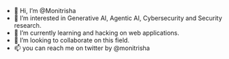 - 👋 Hi, I’m @Monitrisha
- 👀 I’m interested in Generative AI, Agentic AI, Cybersecurity and Security research.
- 🌱 I’m currently learning and hacking on web applications.
- 💞️ I’m looking to collaborate on this field.
- 📫 you can reach me on twitter by @monitrisha
  
<!---
Monitrisha/Monitrisha is a ✨ special ✨ repository because its `README.md` (this file) appears on your GitHub profile.
You can click the Preview link to take a look at your changes.
--->
